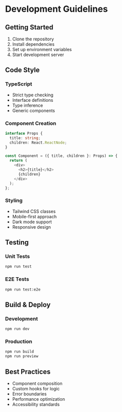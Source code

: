 # Development Guidelines

## Getting Started

1. Clone the repository
2. Install dependencies
3. Set up environment variables
4. Start development server

## Code Style

### TypeScript
- Strict type checking
- Interface definitions
- Type inference
- Generic components

### Component Creation
```typescript
interface Props {
  title: string;
  children: React.ReactNode;
}

const Component = ({ title, children }: Props) => {
  return (
    <div>
      <h2>{title}</h2>
      {children}
    </div>
  );
};
```

### Styling
- Tailwind CSS classes
- Mobile-first approach
- Dark mode support
- Responsive design

## Testing

### Unit Tests
```bash
npm run test
```

### E2E Tests
```bash
npm run test:e2e
```

## Build & Deploy

### Development
```bash
npm run dev
```

### Production
```bash
npm run build
npm run preview
```

## Best Practices
- Component composition
- Custom hooks for logic
- Error boundaries
- Performance optimization
- Accessibility standards
